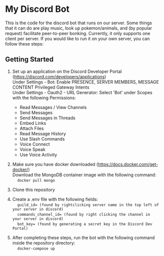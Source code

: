# My Discord Bot
This is the code for the discord bot that runs on our server.
Some things that it can do are play music, look up pokemon/animals, and (by popular request) facilitate peer-to-peer bonking.
Currently, it only supports one client per server. If you would like to run it on your own server, you can follow these steps:

## Getting Started
1. Set up an application on the Discord Developer Portal (https://discord.com/developers/applications)  
    Under Settings - Bot: Enable PRESENCE, SERVER MEMBERS, MESSAGE CONTENT Privileged Gateway Intents   
    Under Settings - Oauth2 - URL Generator: Select 'Bot' under Scopes with the following Permissions:
    - Read Messages / View Channels
    - Send Messages
    - Send Messages in Threads
    - Embed Links
    - Attach Files
    - Read Message History
    - Use Slash Commands
    - Voice Connect
    - Voice Speak
    - Use Voice Activity

2. Make sure you have docker downloaded (https://docs.docker.com/get-docker/)   
   Download the MongoDB container image with the following command:  
   &nbsp;&nbsp;&nbsp;&nbsp;`docker pull mongo`

3. Clone this repository
4. Create a .env file with the following fields:    
&nbsp;&nbsp;&nbsp;&nbsp;`guild_id= (found by rightclicking server name in the top left of your server in discord)`     
&nbsp;&nbsp;&nbsp;&nbsp;`commands_channel_id= (found by right clicking the channel in your server in discord)`      
&nbsp;&nbsp;&nbsp;&nbsp;`bot_key= (found by generating a secret key in the Discord Dev Portal)`      
5. After completing these steps, run the bot with the following command inside the repository directory:    
&nbsp;&nbsp;&nbsp;&nbsp;`docker-compose up`
